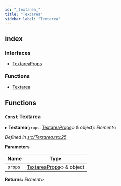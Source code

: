 ```yaml
---
id: "_textarea_"
title: "Textarea"
sidebar_label: "Textarea"
---
```


## Index

### Interfaces

* [TextareaProps](../interfaces/_textarea_.textareaprops.md)

### Functions

* [Textarea](_textarea_.md#const-textarea)

## Functions

### `Const` Textarea

▸ **Textarea**(`props`: [TextareaProps](../interfaces/_textarea_.textareaprops.md)‹› & object): *Element‹›*

*Defined in [src/Textarea.tsx:25](https://github.com/tarojsx/ui/blob/v0.11.0/src/Textarea.tsx#L25)*

**Parameters:**

Name | Type |
------ | ------ |
`props` | [TextareaProps](../interfaces/_textarea_.textareaprops.md)‹› & object |

**Returns:** *Element‹›*
